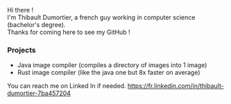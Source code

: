 Hi there ! <br/>
I'm Thibault Dumortier, a french guy working in computer science (bachelor's degree). <br/>
Thanks for coming here to see my GitHub !

### Projects
- Java image compiler (compiles a directory of images into 1 image)
- Rust image compiler (like the java one but 8x faster on average)

You can reach me on Linked In if needed.
https://fr.linkedin.com/in/thibault-dumortier-7ba457204
